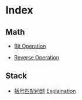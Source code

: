 # Index

## Math

- [Bit Operation](/algorithm/leetcode/math.html#bit-operation)

- [Reverse Operation](/algorithm/leetcode/math.html#reverse)

## Stack

- [括号匹配问题](https://leetcode.com/problems/valid-parentheses/) [Explaination](//algorithm/leetcode/stack.html)